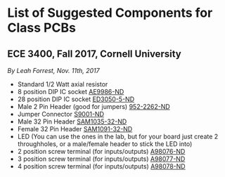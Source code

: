# List of Suggested Components for Class PCBs

## ECE 3400, Fall 2017, Cornell University

*By Leah Forrest, Nov. 11th, 2017*

* Standard 1/2 Watt axial resistor 
* 8 position DIP IC socket [AE9986-ND](https://www.digikey.com/products/en?keywords=AE9986-ND) 
* 28 position DIP IC socket [ED3050-5-ND](https://www.digikey.com/products/en?keywords=ED3050-5-ND)
* Male 2 Pin Header (good for jumpers) [952-2262-ND](https://www.digikey.com/products/en?keywords=952-2262-ND)
* Jumper Connector [S9001-ND](https://www.digikey.com/products/en?keywords=S9001-ND)
* Male 32 Pin Header [SAM1035-32-ND](https://www.digikey.com/products/en?keywords=SAM1035-32-ND)
* Female 32 Pin Header [SAM1091-32-ND](https://www.digikey.com/products/en?keywords=SAM1091-32-ND)
* LED (You can use the ones in the lab, but for your board just create 2 throughholes, or a male/female header to stick the LED into)
* 2 position screw terminal (for inputs/outputs) [A98076-ND](https://www.digikey.com/products/en?keywords=A98076-ND)
* 3 position screw terminal (for inputs/outputs) [A98077-ND](https://www.digikey.com/products/en?keywords=A98077-ND)
* 4 position screw terminal (for inputs/outputs) [A98078-ND](https://www.digikey.com/products/en?keywords=A98078-ND)

